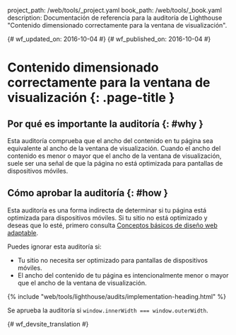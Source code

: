 project_path: /web/tools/_project.yaml
book_path: /web/tools/_book.yaml
description: Documentación de referencia para la auditoría de Lighthouse "Contenido dimensionado correctamente para la ventana de visualización".

{# wf_updated_on: 2016-10-04 #}
{# wf_published_on: 2016-10-04 #}

# Contenido dimensionado correctamente para la ventana de visualización  {: .page-title }

## Por qué es importante la auditoría {: #why }

Esta auditoría comprueba que el ancho del contenido en tu página sea equivalente
al ancho de la ventana de visualización. Cuando el ancho del contenido es menor o mayor que
el ancho de la ventana de visualización, suele ser una señal de que la página no está optimizada para
pantallas de dispositivos móviles.

## Cómo aprobar la auditoría {: #how }

Esta auditoría es una forma indirecta de determinar si tu página está optimizada para
dispositivos móviles. Si tu sitio no está optimizado y deseas que lo esté, primero consulta
[Conceptos básicos de diseño web adaptable](/web/fundamentals/design-and-ux/responsive/).


Puedes ignorar esta auditoría si:

* Tu sitio no necesita ser optimizado para pantallas de dispositivos móviles.
* El ancho del contenido de tu página es intencionalmente menor o mayor que el
  ancho de la ventana de visualización.

{% include "web/tools/lighthouse/audits/implementation-heading.html" %}

Se aprueba la auditoría si `window.innerWidth === window.outerWidth`.


{# wf_devsite_translation #}
